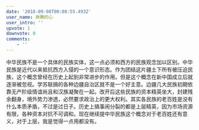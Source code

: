 ```yaml
---
date: '2018-09-08T00:08:55.493Z'
user_name: 奔腾的心
user_intro: ''
upvote: 1
downvote: 0
comments:
    - ''
---
```


中华民族不是一个具体的民族实体，这一点必须和西方的民族观念加以区别。中华民族是近代以来抵抗西方入侵的一个意识形态。作为团结这片疆土下所有被压迫民族，这个概念曾经在历史上起到非常进步的作用。但是这个概念在新中国成立后就逐渐被忽视。学苏联搞的各种边疆自治区就不是一个好主意。边疆几大民族初期依靠无产阶级情谊尚且和汉族凝聚在一起。改开后这些民族的资本精英坐大，封建残余翻身，境外势力渗透，必然要求政治上的更大权利。其实各民族的老百姓是没有什么本质矛盾，不过是过日子。历史上搞事闹分裂的都是上层精英，因为市场资源有限，各种资本对抗不可调和。现在继续提中华民族这个概念对于老百姓还有意义，对于上层，我是觉得一点用都没有。
